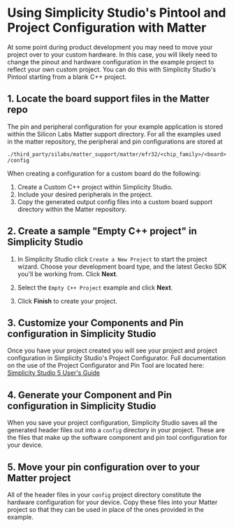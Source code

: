 # Using Simplicity Studio's Pintool and Project Configuration with Matter

At some point during product development you may need to move your project over to your custom hardware. In this case,
you will likely need to change the pinout and hardware configuration in the example project to reflect your own custom project. You can do this
with Simplicity Studio's Pintool starting from a blank C++ project.

## 1. Locate the board support files in the Matter repo

The pin and peripheral configuration for your example application is stored
within the Silicon Labs Matter support directory. For all the examples used in
the matter repository, the peripheral and pin configurations are stored at

`./third_party/silabs/matter_support/matter/efr32/<chip_family>/<board>/config`

When creating a configuration for a custom board do the following:

1. Create a Custom C++ project within Simplicity Studio.
2. Include your desired peripherals in the project.
3. Copy the generated output config files into a custom board support directory
   within the Matter repository.

## 2. Create a sample "Empty C++ project" in Simplicity Studio

1. In Simplicity Studio click `Create a New Project`
   to start the project wizard. Choose your development board type, and the
   latest Gecko SDK you'll be working from. Click **Next**.

2. Select the `Empty C++ Project` example and click **Next**.

3. Click **Finish** to create your project.

## 3. Customize your Components and Pin configuration in Simplicity Studio

Once you have your project created you will see your project and project
configuration in Simplicity Studio's Project Configurator. Full documentation on
the use of the Project Configurator and Pin Tool are located here:
[Simplicity Studio 5 User's Guide](https://docs.silabs.com/simplicity-studio-5-users-guide/latest/ss-5-users-guide-developing-with-project-configurator/)

## 4. Generate your Component and Pin configuration in Simplicity Studio

When you save your project configuration, Simplicity Studio
saves all the generated header files out into a `config` directory in your
project. These are the files that make up the software component and pin tool
configuration for your device.

## 5. Move your pin configuration over to your Matter project

All of the header files in your `config` project directory constitute the
hardware configuration for your device. Copy these files 
into your Matter project so that they can be used in place of the ones provided
in the example.

